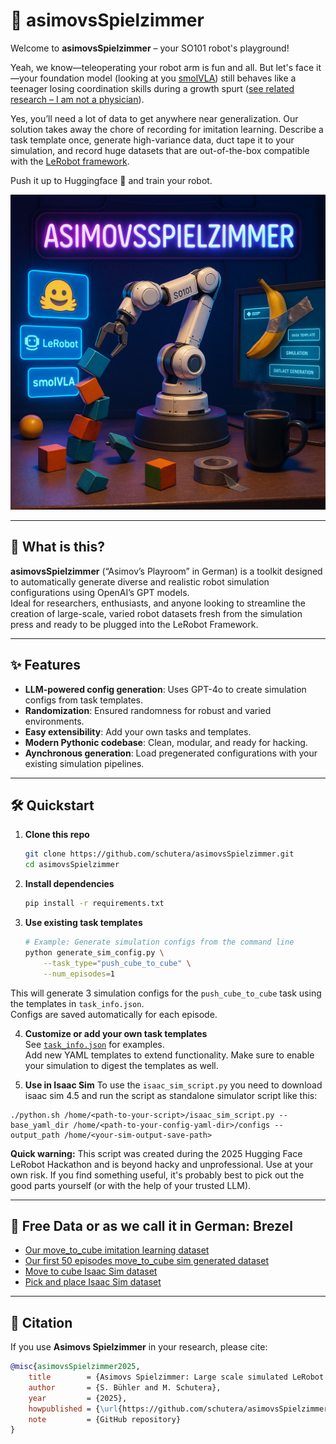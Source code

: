 # 🤖 asimovsSpielzimmer

Welcome to **asimovsSpielzimmer** – your SO101 robot's playground! 

Yeah, we know—teleoperating your robot arm is fun and all. But let's face it—your foundation model (looking at you [smolVLA](https://huggingface.co/lerobot/smolvla_base)) still behaves like a teenager losing coordination skills during a growth spurt ([see related research – I am not a physician](https://www.biomedcentral.com/about/press-centre/science-press-releases/20-05-16)).

Yes, you’ll need a lot of data to get anywhere near generalization. Our solution takes away the chore of recording for imitation learning. Describe a task template once, generate high-variance data, duct tape it to your simulation, and record huge datasets that are out-of-the-box compatible with the [LeRobot framework](https://github.com/huggingface/lerobot).

Push it up to Huggingface 🤗 and train your robot.

![HeroImage](/materials/image.png)

---

## 🚀 What is this?

**asimovsSpielzimmer** (“Asimov’s Playroom” in German) is a toolkit designed to automatically generate diverse and realistic robot simulation configurations using OpenAI’s GPT models.  
Ideal for researchers, enthusiasts, and anyone looking to streamline the creation of large-scale, varied robot datasets fresh from the simulation press and ready to be plugged into the LeRobot Framework.

---

## ✨ Features

- **LLM-powered config generation**: Uses GPT-4o to create simulation configs from task templates.
- **Randomization**: Ensured randomness for robust and varied environments.
- **Easy extensibility**: Add your own tasks and templates.
- **Modern Pythonic codebase**: Clean, modular, and ready for hacking.
- **Aynchronous generation**: Load pregenerated configurations with your existing simulation pipelines.

---

## 🛠️ Quickstart

1. **Clone this repo**  
    ```bash
    git clone https://github.com/schutera/asimovsSpielzimmer.git
    cd asimovsSpielzimmer
    ```

2. **Install dependencies**  
    ```bash
    pip install -r requirements.txt
    ```

3. **Use existing task templates** 
    ```bash
    # Example: Generate simulation configs from the command line
    python generate_sim_config.py \
        --task_type="push_cube_to_cube" \
        --num_episodes=1
    ```

This will generate 3 simulation configs for the `push_cube_to_cube` task using the templates in `task_info.json`.  
Configs are saved automatically for each episode.

4. **Customize or add your own task templates**  
See [`task_info.json`](task_info.json) for examples.  
Add new YAML templates to extend functionality. Make sure to enable your simulation to digest the templates as well.

5. **Use in Isaac Sim**
To use the `isaac_sim_script.py` you need to download isaac sim 4.5 and run the script as standalone simulator script like this:
```
./python.sh /home/<path-to-your-script>/isaac_sim_script.py --base_yaml_dir /home/<path-to-your-config-yaml-dir>/configs --output_path /home/<your-sim-output-save-path>
```
**Quick warning:** This script was created during the 2025 Hugging Face LeRobot Hackathon and is beyond hacky and unprofessional. Use at your own risk. If you find something useful, it's probably best to pick out the good parts yourself (or with the help of your trusted LLM).


---

## 🥨 Free Data or as we call it in German: Brezel

- [Our move_to_cube imitation learning dataset](https://huggingface.co/datasets/mrkschtr/real_movetocube) 
- [Our first 50 episodes move_to_cube sim generated dataset](https://huggingface.co/datasets/RickRain/asimovsToyboxMoveToCube)
- [Move to cube Isaac Sim dataset](https://huggingface.co/datasets/RickRain/asimovsToyboxMoveToCube)
- [Pick and place Isaac Sim dataset](https://huggingface.co/datasets/RickRain/asimovsToyboxPickandplace)


---
## 📖 Citation

If you use **Asimovs Spielzimmer** in your research, please cite:

```bibtex
@misc{asimovsSpielzimmer2025,
    title        = {Asimovs Spielzimmer: Large scale simulated LeRobot datasets},
    author       = {S. Bühler and M. Schutera},
    year         = {2025},
    howpublished = {\url{https://github.com/schutera/asimovsSpielzimmer}},
    note         = {GitHub repository}
}
```
